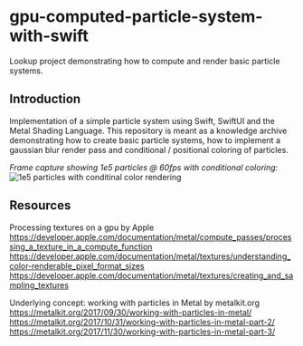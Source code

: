 # gpu-computed-particle-system-with-swift
Lookup project demonstrating how to compute and render basic particle systems.

## Introduction
Implementation of a simple particle system using Swift, SwiftUI and the Metal Shading Language. This repository is meant as a knowledge archive demonstrating how to create basic particle systems, how to implement a gaussian blur render pass and conditional / positional coloring of particles.

*Frame capture showing 1e5 particles @ 60fps with conditional coloring:*  
![1e5 particles with conditinal color rendering](https://github.com/julianlork/gpu-computed-particle-system-with-swift/assets/118125250/5b0e580a-04fd-4489-9542-76ea29272795)


## Resources

Processing textures on a gpu by Apple  
https://developer.apple.com/documentation/metal/compute_passes/processing_a_texture_in_a_compute_function  
https://developer.apple.com/documentation/metal/textures/understanding_color-renderable_pixel_format_sizes  
https://developer.apple.com/documentation/metal/textures/creating_and_sampling_textures  


Underlying concept: working with particles in Metal by metalkit.org  
https://metalkit.org/2017/09/30/working-with-particles-in-metal/  
https://metalkit.org/2017/10/31/working-with-particles-in-metal-part-2/  
https://metalkit.org/2017/11/30/working-with-particles-in-metal-part-3/  

